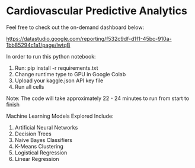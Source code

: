 # Cardiovascular Predictive Analytics 

Feel free to check out the on-demand dashboard below: 

https://datastudio.google.com/reporting/f532c9df-d1f1-45bc-910a-1bb85294c1a1/page/lwtqB

In order to run this python notebook:

1. Run: pip install -r requirements.txt
2. Change runtime type to GPU in Google Colab
3. Upload your kaggle.json API key file
4. Run all cells

Note: The code will take approximately 22 - 24 minutes to run from start to finish

Machine Learning Models Explored Include:
1. Artificial Neural Networks
2. Decision Trees
3. Naive Bayes Classifiers
4. K-Means Clustering
5. Logistical Regression
6. Linear Regression
